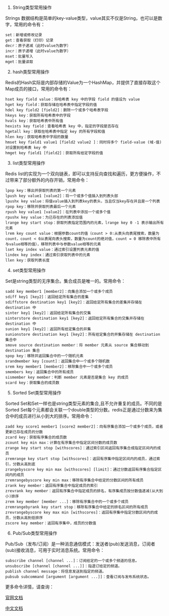 
1. String类型常用操作

Strings 数据结构是简单的key-value类型，value其实不仅是String，也可以是数字，常用的命令有：

```
set：新增或修改记录
get：查看获取（打印）记录
decr：原子递减（此时value为数字）
incr：原子递增（此时value为数字）
mset：批量写入
mget：批量读取
```

2. hash类型常用操作

Redis的Hash实际是内部存储的Value为一个HashMap，并提供了直接存取这个Map成员的接口，常用的命令有：
```$xslt
hset key field value：将哈希表 key 中的字段 field 的值设为 value
hget key field：获取存储在哈希表中指定字段的值
hdel key field2 [field2]：删除一个或多个哈希表字段
hkeys key：获取所有哈希表中的字段
hvals key：获取哈希表中所有值
hexists key field：查看哈希表 key 中，指定的字段是否存在
hgetall key：获取在哈希表中指定 key 的所有字段和值
hlen key：获取哈希表中字段的数量
hmset key field1 value1 [field2 value2 ]：同时将多个 field-value (域-值)对设置到哈希表 key 中
hmget key field1 [field2]：获取所有给定字段的值
```

3. list类型常用操作

Redis list的实现为一个双向链表，即可以支持反向查找和遍历，更方便操作，不过带来了部分额外的内存开销，常用命令：

```$xslt
lpop key：移出并获取列表的第一个元素
lpush key value1 [value2]：将一个或多个值插入到列表头部
lpushx key value：将值value插入到列表key的表头，当且仅当key存在并且是一个列表
rpop key：移除并获取列表最后一个元素
rpush key value1 [value2]：在列表中添加一个或多个值
rpushx key value：为已存在的列表添加值
lrange key start stop：获取列表指定范围内的元素，lrange key 0 -1 表示输出所有元素
lrem key count value：根据参数count的值（count > 0:从表头向表尾搜索，数量为count，count < 0从表尾向表头搜索，数量为count的绝对值，count = 0 移除表中所有与value相等的值），移除列表中与参数value相等的元素
lset key index value：通过索引设置列表元素的值
lindex key index：通过索引获取列表中的元素
llen key：获取列表长度
```


4. set类型常用操作

Set是string类型的无序集合。集合成员是唯一的。常用命令：

```$xslt
sadd key member1 [member2]：向集合添加一个或多个成员
sdiff key1 [key2]：返回给定所有集合的差集
sdiffstore destination key1 [key2]：返回给定所有集合的差集并存储在 destination 中
sinter key1 [key2]：返回给定所有集合的交集
sinterstore destination key1 [key2]：返回给定所有集合的交集并存储在 destination 中
sunion key1 [key2]：返回所有给定集合的并集
sunionstore destination key1 [key2]：所有给定集合的并集存储在 destination 集合中
smove source destination member：将 member 元素从 source 集合移动到 destination 集合
spop key：移除并返回集合中的一个随机元素
srandmember key [count]：返回集合中一个或多个随机数
srem key member1 [member2]：移除集合中一个或多个成员
smembers key：返回集合中的所有成员
sismember key member：判断 member 元素是否是集合 key 的成员
scard key：获取集合的成员数
```

5. Sorted Set类型常用操作

Sorted Set和Set一样也是string类型元素的集合,且不允许重复的成员。不同的是Sorted Set每个元素都会关联一个double类型的分数。redis正是通过分数来为集合中的成员进行从小到大的排序。常用命令：

```$xslt
zadd key score1 member1 [score2 member2]：向有序集合添加一个或多个成员，或者更新已存在成员的分数
zcard key：获取有序集合的成员数
zcount key min max：计算在有序集合中指定区间分数的成员数
zrange key start stop [withscores]：通过索引区间返回有序集合成指定区间内的成员
zremrange key start stop [withscores]：返回有序集中指定区间内的成员，通过索引，分数从高到底
zrangebyscore key min max [withscores] [limit]：通过分数返回有序集合指定区间内的成员
zremrangebyscore key min max：移除有序集合中给定的分数区间的所有成员
zrank key member：返回有序集合中指定成员的索引
zrevrank key member：返回有序集合中指定成员的排名，有序集成员按分数值递减(从大到小)排序
zrem key member [member ...]：移除有序集合中的一个或多个成员
zremrangebyrank key start stop：移除有序集合中给定的排名区间的所有成员
zrevrangebyscore key max min [withscores]：返回有序集中指定分数区间内的成员，分数从高到低排序
zscore key member：返回有序集中，成员的分数值
```

6. Pub/Sub类型常用操作

Pub/Sub（发布/订阅）是一种消息通信模式：发送者(pub)发送消息，订阅者(sub)接收消息，可用于实时消息系统。常用命令：
```$xslt
subscribe channel [channel ...]：订阅给定的一个或多个频道的信息。
unsubscribe [channel [channel ...]]：指退订给定的频道。
publish channel message：将信息发送到指定的频道。
pubsub subcommand [argument [argument ...]]：查看订阅与发布系统状态。
```

更多命令详情，请查询：

[官网文档](https://redis.io/commands)

[中文文档](http://redisdoc.com)

